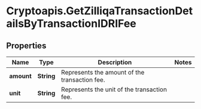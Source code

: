 # Cryptoapis.GetZilliqaTransactionDetailsByTransactionIDRIFee

## Properties

Name | Type | Description | Notes
------------ | ------------- | ------------- | -------------
**amount** | **String** | Represents the amount of the transaction fee. | 
**unit** | **String** | Represents the unit of the transaction fee. | 


